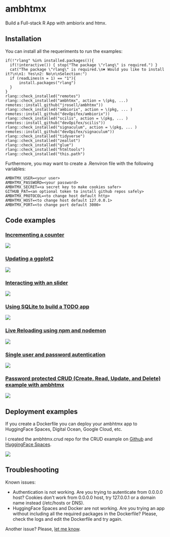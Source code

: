 # ambhtmx

Build a Full-stack R App with ambiorix and htmx.

## Installation

You can install all the requeriments to run the examples:

```
if(!"rlang" %in% installed.packages()){
  if(!interactive()) { stop("The package \"rlang\" is required.") }
  cat("The package \"rlang\" is required.\n✖ Would you like to install it?\n\n1: Yes\n2: No\n\nSelection:")  
  if (readLines(n = 1) == "1"){
      install.packages("rlang")
  }  
}
rlang::check_installed("remotes")
rlang::check_installed("ambhtmx", action = \(pkg, ...) remotes::install_github("jrosell/ambhtmx"))
rlang::check_installed("ambiorix", action = \(pkg, ... ) remotes::install_github("devOpifex/ambiorix"))
rlang::check_installed("scilis", action = \(pkg, ... ) remotes::install_github("devOpifex/scilis"))
rlang::check_installed("signaculum", action = \(pkg, ... ) remotes::install_github("devOpifex/signaculum"))
rlang::check_installed("tidyverse")
rlang::check_installed("zeallot")
rlang::check_installed("glue")
rlang::check_installed("htmltools")
rlang::check_installed("this.path")
```

Furthermore, you may want to create a .Renviron file with the following variables:

```
AMBHTMX_USER=<your user>
AMBHTMX_PASSWORD=<your password>
AMBHTMX_SECRET=<a secret key to make cookies safer>
GITHUB_PAT=<an optional token to install github repos safely>
AMBHTMX_PROTOCOL=<to change host default http>
AMBHTMX_HOST=<to change host default 127.0.0.1>
AMBHTMX_PORT=<to change port default 3000>
````

## Code examples

### [Incrementing a counter](https://github.com/jrosell/ambhtmx/blob/main/inst/examples/01-counter.R)
[![](https://raw.githubusercontent.com/jrosell/ambhtmx/main/inst/examples/01.png)](https://github.com/jrosell/ambhtmx/blob/main/inst/examples/01-counter.R)

### [Updating a ggplot2](https://github.com/jrosell/ambhtmx/blob/main/inst/examples/02-ggplot2.R)
[![](https://raw.githubusercontent.com/jrosell/ambhtmx/main/inst/examples/02.png)](https://github.com/jrosell/ambhtmx/blob/main/inst/examples/02-ggplot2.R)

### [Interacting with an slider](https://github.com/jrosell/ambhtmx/blob/main/inst/examples/03-slider.R)
[![](https://raw.githubusercontent.com/jrosell/ambhtmx/main/inst/examples/03.png)](https://github.com/jrosell/ambhtmx/blob/main/inst/examples/03-slider.R)

### [Using SQLite to build a TODO app](https://github.com/jrosell/ambhtmx/blob/main/inst/examples/04-todo.R)
[![](https://raw.githubusercontent.com/jrosell/ambhtmx/main/inst/examples/04.png)](https://github.com/jrosell/ambhtmx/blob/main/inst/examples/04-todo.R)

### [Live Reloading using npm and nodemon](https://github.com/jrosell/ambhtmx/blob/main/inst/examples/05-live.R)
[![](https://raw.githubusercontent.com/jrosell/ambhtmx/main/inst/examples/05.png)](https://github.com/jrosell/ambhtmx/blob/main/inst/examples/05-live.R)

### [Single user and password autentication](https://github.com/jrosell/ambhtmx/blob/main/inst/examples/06-basic-auth.R)
[![](https://raw.githubusercontent.com/jrosell/ambhtmx/main/inst/examples/06.png)](https://github.com/jrosell/ambhtmx/blob/main/inst/examples/06-basic-auth.R)


### [Password protected CRUD (Create, Read, Update, and Delete) example with ambhtmx](https://github.com/jrosell/ambhtmx/blob/main/inst/examples/07-crud.R)
[![](https://raw.githubusercontent.com/jrosell/ambhtmx/main/inst/examples/07.png)](https://github.com/jrosell/ambhtmx/blob/main/inst/examples/07-crud.R)


## Deployment examples

If you create a Dockerfile you can deploy your ambhtmx app to HuggingFace Spaces, Digital Ocean, Google Cloud, etc.

I created the ambhtmx.crud repo for the CRUD example on [Github](https://github.com/jrosell/ambhtmx.crud) and [HuggingFace Spaces](https://huggingface.co/spaces/jrosell/ambhtmx.crud).

![](https://raw.githubusercontent.com/jrosell/ambhtmx/main/inst/examples/huggingface-spaces-Dockerfile.png)


## Troubleshooting

Known issues:

* Authentication is not working. Are you trying to autenticate from 0.0.0.0 host? Cookies don't work from 0.0.0.0 host, try 127.0.0.1 or a domain name instead (/etc/hosts or DNS).
* HuggingFace Spaces and Docker are not working. Are you trying an app without including all the required packages in the Dockerfile? Please, check the logs and edit the Dockerfile and try again.

Another issue? Please, [let me know](https://github.com/jrosell/ambhtmx/issues).